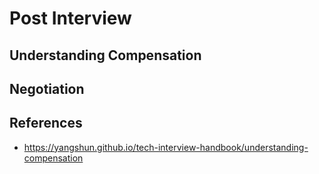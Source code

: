 # Post Interview

## Understanding Compensation

## Negotiation

## References

- <https://yangshun.github.io/tech-interview-handbook/understanding-compensation>
